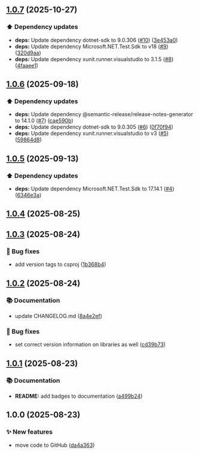 ## [1.0.7](https://github.com/eriklieben/ErikLieben.FA.Specifications/compare/v1.0.6...v1.0.7) (2025-10-27)

### ⬆️ Dependency updates

* **deps:** Update dependency dotnet-sdk to 9.0.306 ([#10](https://github.com/eriklieben/ErikLieben.FA.Specifications/issues/10)) ([3e453a0](https://github.com/eriklieben/ErikLieben.FA.Specifications/commit/3e453a0e8dc14cfeac53841c848343b751861a97))
* **deps:** Update dependency Microsoft.NET.Test.Sdk to v18 ([#9](https://github.com/eriklieben/ErikLieben.FA.Specifications/issues/9)) ([320d9aa](https://github.com/eriklieben/ErikLieben.FA.Specifications/commit/320d9aae51c4b6bfe03b334a7f532f0d6ced7bae))
* **deps:** Update dependency xunit.runner.visualstudio to 3.1.5 ([#8](https://github.com/eriklieben/ErikLieben.FA.Specifications/issues/8)) ([4faaee1](https://github.com/eriklieben/ErikLieben.FA.Specifications/commit/4faaee118a0e8f5d32290104e470f3d6a8765122))

## [1.0.6](https://github.com/eriklieben/ErikLieben.FA.Specifications/compare/v1.0.5...v1.0.6) (2025-09-18)

### ⬆️ Dependency updates

* **deps:** Update dependency @semantic-release/release-notes-generator to 14.1.0 ([#7](https://github.com/eriklieben/ErikLieben.FA.Specifications/issues/7)) ([cae590b](https://github.com/eriklieben/ErikLieben.FA.Specifications/commit/cae590bbde164c95b7a812e7db72f94ca7ad7f10))
* **deps:** Update dependency dotnet-sdk to 9.0.305 ([#6](https://github.com/eriklieben/ErikLieben.FA.Specifications/issues/6)) ([0f70f94](https://github.com/eriklieben/ErikLieben.FA.Specifications/commit/0f70f9467f5a255888474cdff75df511e394b034))
* **deps:** Update dependency xunit.runner.visualstudio to v3 ([#5](https://github.com/eriklieben/ErikLieben.FA.Specifications/issues/5)) ([59864d8](https://github.com/eriklieben/ErikLieben.FA.Specifications/commit/59864d83de8d5519d55210082c580f3292b83aa8))

## [1.0.5](https://github.com/eriklieben/ErikLieben.FA.Specifications/compare/v1.0.4...v1.0.5) (2025-09-13)

### ⬆️ Dependency updates

* **deps:** Update dependency Microsoft.NET.Test.Sdk to 17.14.1 ([#4](https://github.com/eriklieben/ErikLieben.FA.Specifications/issues/4)) ([6346e3a](https://github.com/eriklieben/ErikLieben.FA.Specifications/commit/6346e3acdbac43bd25c3cc95b5e6a83086bb44b0))

## [1.0.4](https://github.com/eriklieben/ErikLieben.FA.Specifications/compare/v1.0.3...v1.0.4) (2025-08-25)

## [1.0.3](https://github.com/eriklieben/ErikLieben.FA.Specifications/compare/v1.0.2...v1.0.3) (2025-08-24)

### 🐛 Bug fixes

* add version tags to csproj ([1b368b4](https://github.com/eriklieben/ErikLieben.FA.Specifications/commit/1b368b48584a949150a49b307b30e33fdb801705))

## [1.0.2](https://github.com/eriklieben/ErikLieben.FA.Specifications/compare/v1.0.1...v1.0.2) (2025-08-24)

### 📚 Documentation

* update CHANGELOG.md ([8a4e2ef](https://github.com/eriklieben/ErikLieben.FA.Specifications/commit/8a4e2ef88ddf5f26e6f3c5dc2a529903e36e201e))

### 🐛 Bug fixes

* set correct version information on libraries as well ([cd39b73](https://github.com/eriklieben/ErikLieben.FA.Specifications/commit/cd39b734529ee246ac7334a614ca733c3a205054))

## [1.0.1](https://github.com/eriklieben/ErikLieben.FA.Specifications/compare/v1.0.0...v1.0.1) (2025-08-23)

### 📚 Documentation

* **README:** add badges to documentation ([a499b24](https://github.com/eriklieben/ErikLieben.FA.Specifications/commit/a499b24067e361f750900b5f40fa961eff015d5b))

## 1.0.0 (2025-08-23)

### ✨ New features

* move code to GitHub ([da4a363](https://github.com/eriklieben/ErikLieben.FA.Specifications/commit/da4a363dd0b4c648bf223432a16edcb66f1d00ed))

